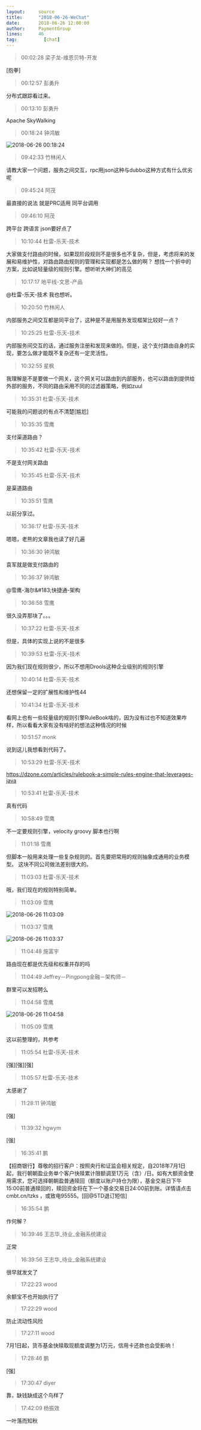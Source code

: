 ```yaml
---
layout:     source 
title:      "2018-06-26-WeChat"
date:       2018-06-26 12:00:00
author:     PaymentGroup
lines:      46 
tag:		  [chat]
---
```

> 00:02:28  梁子龙-维恩贝特-开发  
   
[抱拳]  
   
> 00:12:57  彭勇升  
   
分布式跟踪看过来。  
   
> 00:13:10  彭勇升  
   
Apache SkyWalking  
   
> 00:18:24  钟鸿敏  
   
![2018-06-26 00:18:24](http://static.cocolian.cn/img/201806/20180626_001824.png) 
   
> 09:42:33  竹林闲人  
   
请教大家一个问题，服务之间交互，rpc用json这种与dubbo这种方式有什么优劣呢  
   
> 09:45:24  阿茂  
   
最直接的说法 就是PRC适用   同平台调用  
   
> 09:46:10  阿茂  
   
跨平台 跨语言 json要好点了  
   
> 10:10:44  杜雷-乐天-技术  
   
大家做支付路由的时候，如果现阶段规则不是很多也不复杂，但是，考虑将来的发展和易维护性，对路由路由规则的管理和实现都是怎么做的啊？ 想找一个折中的方案，比如说轻量级的规则引擎。想听听大神们的高见  
   
> 10:17:17  地平线-文思-产品  
   
@杜雷-乐天-技术 我也想听。  
   
> 10:20:50  竹林闲人  
   
内部服务之间交互都是同平台了，这种是不是用服务发现框架比较好一点？  
   
> 10:25:25  杜雷-乐天-技术  
   
内部服务间交互的话，通过服务注册和发现来做的。但是，这个支付路由自身的实现，要怎么做才能既不复杂还有一定灵活性。  
   
> 10:32:55  星枫  
   
我理解是不是要做一个网关，这个网关可以路由到内部服务，也可以路由到提供给外部的服务，不同的路由采用不同的过滤器策略，例如zuul  
   
> 10:35:31  杜雷-乐天-技术  
   
可能我的问题说的有点不清楚[尴尬]  
   
> 10:35:35  雪鹰  
   
支付渠道路由？  
   
> 10:35:42  杜雷-乐天-技术  
   
不是支付网关路由  
   
> 10:35:45  杜雷-乐天-技术  
   
是渠道路由  
   
> 10:35:51  雪鹰  
   
以前分享过。  
   
> 10:36:17  杜雷-乐天-技术  
   
嗯嗯，老熊的文章我也读了好几遍  
   
> 10:36:30  钟鸿敏  
   
袁军就是做支付路由的  
   
> 10:36:37  钟鸿敏  
   
@雪鹰-海尔&amp;#183;快捷通-架构  
   
> 10:36:58  雪鹰  
   
很久没弄那块了。。。  
   
> 10:37:22  杜雷-乐天-技术  
   
但是，具体的实现上说的不是很多  
   
> 10:39:53  杜雷-乐天-技术  
   
因为我们现在规则很少，所以不想用Drools这种企业级别的规则引擎  
   
> 10:40:14  杜雷-乐天-技术  
   
还想保留一定的扩展性和维护性44  
   
> 10:41:34  杜雷-乐天-技术  
   
看网上也有一些轻量级的规则引擎RuleBook啥的，因为没有过也不知道效果咋样，所以看看大家有没有啥好的想法这种情况的时候  
   
> 10:51:57  monk  
   
说到这儿我想看到代码了。  
   
> 10:53:29  杜雷-乐天-技术  
   
https://dzone.com/articles/rulebook-a-simple-rules-engine-that-leverages-java  
   
> 10:53:41  杜雷-乐天-技术  
   
真有代码  
   
> 10:58:49  雪鹰  
   
不一定要规则引擎，velocity  groovy  脚本也行啊  
   
> 11:01:18  雪鹰  
   
但脚本一般用来处理一些复杂规则的。首先要把常用的规则抽象成通用的业务模型。 这块不同公司做法差别很大的。  
   
> 11:03:03  杜雷-乐天-技术  
   
哦，我们现在的规则特别简单。  
   
> 11:03:09  雪鹰  
   
![2018-06-26 11:03:09](http://static.cocolian.cn/img/201806/20180626_110309.png) 
   
> 11:03:37  雪鹰  
   
![2018-06-26 11:03:37](http://static.cocolian.cn/img/201806/20180626_110337.png) 
   
> 11:04:48  施富宇  
   
路由现在都是优先级和权重并存的吗  
   
> 11:04:49  Jeffrey－Pingpong金融－架构师－  
   
群里可以发招聘么  
   
> 11:04:58  雪鹰  
   
![2018-06-26 11:04:58](http://static.cocolian.cn/img/201806/20180626_110458.png) 
   
> 11:05:09  雪鹰  
   
这以前整理的，共参考  
   
> 11:05:54  杜雷-乐天-技术  
   
[强][强][强]  
   
> 11:05:57  杜雷-乐天-技术  
   
太感谢了  
   
> 11:28:11  钟鸿敏  
   
[强]  
   
> 11:39:32  hgwym  
   
[强]  
   
> 16:35:41  鹏  
   
【招商银行】尊敬的招行客户：按照央行和证监会相关规定，自2018年7月1日起，我行朝朝盈业务单个客户快赎累计限额调至1万元（含）/日。如有大额资金使用需求，您可选择朝朝盈普通赎回（额度以账户持仓为限），基金交易日下午15:00前普通赎回的，赎回资金将在下一个基金交易日24:00前到账。详情请点击 cmbt.cn/tzks ，或致电95555。[回@5TD退订短信]        
   
> 16:35:54  鹏  
   
作何解？  
   
> 16:39:46  王志华_待业_金融系统建设  
   
正常  
   
> 16:39:56  王志华_待业_金融系统建设  
   
很早就发文了  
   
> 17:22:23  wood  
   
余额宝不也开始执行了  
   
> 17:22:29  wood  
   
防止流动性风险  
   
> 17:27:11  wood  
   
7月1日起，货币基金快赎取现额度调整为1万元，信用卡还款也会受影响！  
   
> 17:28:46  鹏  
   
[强]  
   
> 17:30:47  diyer  
   
靠，缺钱缺成这个鸟样了  
   
> 17:42:09  杨振效  
   
一叶落而知秋  
   
